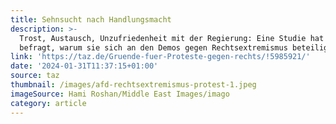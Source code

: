 ```yaml
---
title: Sehnsucht nach Handlungsmacht
description: >-
  Trost, Austausch, Unzufriedenheit mit der Regierung: Eine Studie hat Menschen
  befragt, warum sie sich an den Demos gegen Rechtsextremismus beteiligen.
link: 'https://taz.de/Gruende-fuer-Proteste-gegen-rechts/!5985921/'
date: '2024-01-31T11:37:15+01:00'
source: taz
thumbnail: /images/afd-rechtsextremismus-protest-1.jpeg
imageSource: Hami Roshan/Middle East Images/imago
category: article
---
```


